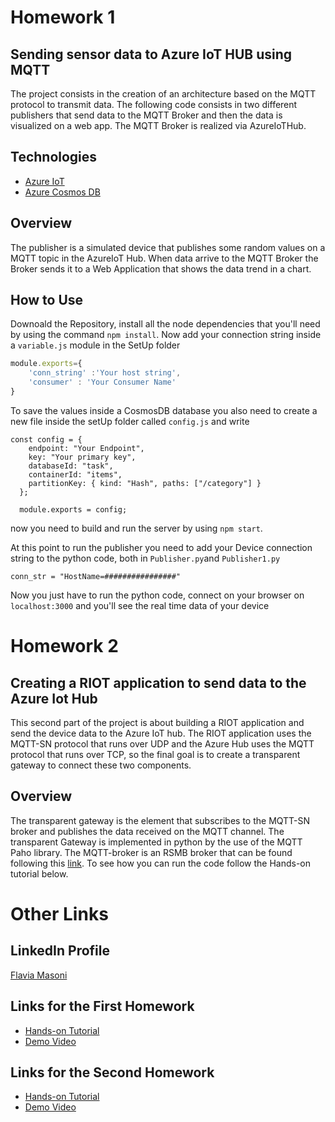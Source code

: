 
# Homework 1
## Sending sensor data to Azure IoT HUB using MQTT 
The project consists in the creation of an architecture based on the MQTT protocol to transmit data. The following code consists in two different publishers that send data to the MQTT Broker and then the data is visualized on a web app. The MQTT Broker is realized via AzureIoTHub. 
## Technologies 
* [Azure IoT](https://azure.microsoft.com/it-it/overview/iot/)
* [Azure Cosmos DB](https://azure.microsoft.com/it-it/services/cosmos-db/)

## Overview
The publisher is a simulated device that publishes some random values on a MQTT topic in the AzureIoT Hub.
When data arrive to the MQTT Broker the Broker sends it to a Web Application that shows the data trend in a 
chart. 
## How to Use
Downoald the Repository, install all the node dependencies that you'll need by using the command 
`npm install`.
Now add your connection string inside a `variable.js` module in the SetUp folder
```javascript
module.exports={
    'conn_string' :'Your host string',
    'consumer' : 'Your Consumer Name'
}
```
To save the values inside a CosmosDB database you also need to create a new file inside the setUp folder called `config.js` and write
```
const config = {
    endpoint: "Your Endpoint",
    key: "Your primary key",
    databaseId: "task",
    containerId: "items",
    partitionKey: { kind: "Hash", paths: ["/category"] }
  };
  
  module.exports = config;
```
now you need to build and run the server by using `npm start`.

At this point to run the publisher you need to add your Device connection string to the python code, both in `Publisher.py`and `Publisher1.py`
```
conn_str = "HostName=################"

```
Now you just have to run the python code, connect on your browser on `localhost:3000` and you'll see the real time data of your device

# Homework 2
## Creating a RIOT application to send data to the Azure Iot Hub 
This second part of the project is about building a RIOT application and send the device data to the Azure IoT hub. The RIOT application uses the MQTT-SN protocol that runs over UDP and the Azure Hub uses the MQTT protocol that runs over TCP, so the final goal is to create a transparent gateway to connect these two components.
## Overview
The transparent gateway is the element that subscribes to the MQTT-SN broker and publishes the data received on the MQTT channel. The transparent Gateway is implemented in python by the use of the MQTT Paho library.  The MQTT-broker is an RSMB broker that can be found following this [link](https://github.com/eclipse/mosquitto.rsmb). To see how you can run the code follow the Hands-on tutorial below.

# Other Links
## LinkedIn Profile
[Flavia Masoni](https://www.linkedin.com/in/flavia-masoni/)
## Links for the First Homework
- [Hands-on Tutorial](https://www.linkedin.com/pulse/environment-sensors-azureiot-hub-mqtt-protocol-flavia-masoni/?published=t)
- [Demo Video](https://www.youtube.com/watch?v=fYQqH0yyTSQ&t=6s)
## Links for the Second Homework
- [Hands-on Tutorial](https://www.linkedin.com/posts/flavia-masoni_python-mqtt-azure-activity-6651499074790932480-wcHt)
- [Demo Video](https://youtu.be/9TTQIUp1_iU)